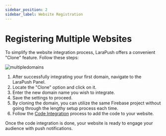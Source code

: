 ```yaml
---
sidebar_position: 2
sidebar_label: Website Registration
---
```


# Registering Multiple Websites

To simplify the website integration process, LaraPush offers a convenient "Clone" feature. Follow these steps:

![multipledomains](/img/multipledomains.png)

1. After successfully integrating your first domain, navigate to the LaraPush Panel.
2. Locate the "Clone" option and click on it.
3. Enter the new domain name you wish to integrate.
4. Save the settings to proceed.
5. By cloning the domain, you can utilize the same Firebase project without going through the lengthy setup process each time.
6. Follow the [Code Integration](code-integration) process to add the code to your website.

Once the code integration is done, your website is ready to engage your audience with push notifications.
